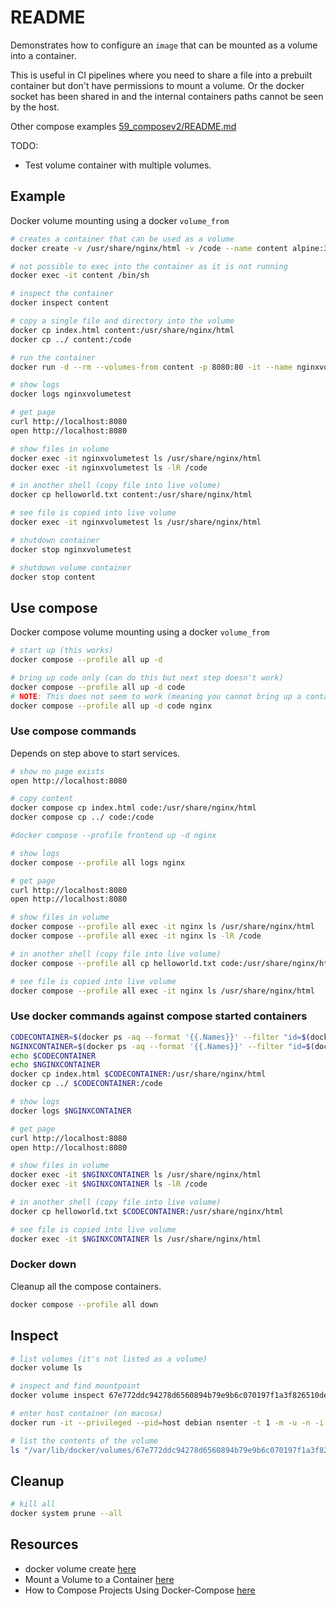 # README

Demonstrates how to configure an `image` that can be mounted as a volume into a container.  

This is useful in CI pipelines where you need to share a file into a prebuilt container but don't have permissions to mount a volume.  Or the docker socket has been shared in and the internal containers paths cannot be seen by the host.  

Other compose examples [59_composev2/README.md](59_composev2/README.md)  

TODO:

* Test volume container with multiple volumes.

## Example

Docker volume mounting using a docker `volume_from`

```sh
# creates a container that can be used as a volume
docker create -v /usr/share/nginx/html -v /code --name content alpine:3.4 /bin/true

# not possible to exec into the container as it is not running
docker exec -it content /bin/sh  

# inspect the container
docker inspect content              

# copy a single file and directory into the volume
docker cp index.html content:/usr/share/nginx/html
docker cp ../ content:/code 

# run the container
docker run -d --rm --volumes-from content -p 8080:80 -it --name nginxvolumetest nginx:1.21.1 

# show logs 
docker logs nginxvolumetest

# get page
curl http://localhost:8080
open http://localhost:8080

# show files in volume
docker exec -it nginxvolumetest ls /usr/share/nginx/html
docker exec -it nginxvolumetest ls -lR /code

# in another shell (copy file into live volume)
docker cp helloworld.txt content:/usr/share/nginx/html

# see file is copied into live volume
docker exec -it nginxvolumetest ls /usr/share/nginx/html

# shutdown container
docker stop nginxvolumetest

# shutdown volume container
docker stop content 
```

## Use compose

Docker compose volume mounting using a docker `volume_from`  

```sh
# start up (this works)
docker compose --profile all up -d 

# bring up code only (can do this but next step doesn't work)
docker compose --profile all up -d code  
# NOTE: This does not seem to work (meaning you cannot bring up a container later)
docker compose --profile all up -d code nginx
```

### Use compose commands

Depends on step above to start services.  

```sh
# show no page exists
open http://localhost:8080

# copy content
docker compose cp index.html code:/usr/share/nginx/html
docker compose cp ../ code:/code 

#docker compose --profile frontend up -d nginx

# show logs
docker compose --profile all logs nginx  

# get page
curl http://localhost:8080
open http://localhost:8080

# show files in volume
docker compose --profile all exec -it nginx ls /usr/share/nginx/html
docker compose --profile all exec -it nginx ls -lR /code

# in another shell (copy file into live volume)
docker compose --profile all cp helloworld.txt code:/usr/share/nginx/html

# see file is copied into live volume
docker compose --profile all exec -it nginx ls /usr/share/nginx/html

```

### Use docker commands against compose started containers

```sh
CODECONTAINER=$(docker ps -aq --format '{{.Names}}' --filter "id=$(docker compose --profile all ps code -q)")  
NGINXCONTAINER=$(docker ps -aq --format '{{.Names}}' --filter "id=$(docker compose --profile all ps nginx -q)")  
echo $CODECONTAINER
echo $NGINXCONTAINER
docker cp index.html $CODECONTAINER:/usr/share/nginx/html
docker cp ../ $CODECONTAINER:/code 

# show logs 
docker logs $NGINXCONTAINER

# get page
curl http://localhost:8080
open http://localhost:8080

# show files in volume
docker exec -it $NGINXCONTAINER ls /usr/share/nginx/html
docker exec -it $NGINXCONTAINER ls -lR /code

# in another shell (copy file into live volume)
docker cp helloworld.txt $CODECONTAINER:/usr/share/nginx/html

# see file is copied into live volume
docker exec -it $NGINXCONTAINER ls /usr/share/nginx/html
```

### Docker down

Cleanup all the compose containers.  

```sh
docker compose --profile all down     
```

## Inspect

```sh
# list volumes (it's not listed as a volume)
docker volume ls    

# inspect and find mountpoint
docker volume inspect 67e772ddc94278d6560894b79e9b6c070197f1a3f826510de4cc749644b6b49

# enter host container (on macosx)
docker run -it --privileged --pid=host debian nsenter -t 1 -m -u -n -i sh

# list the contents of the volume
ls "/var/lib/docker/volumes/67e772ddc94278d6560894b79e9b6c070197f1a3f826510de4cc749644b6b497/_data"
```

## Cleanup

```sh
# kill all
docker system prune --all 
```

## Resources

* docker volume create [here](https://docs.docker.com/engine/reference/commandline/volume_create/)
* Mount a Volume to a Container [here](https://earthly.dev/blog/docker-volumes/#mount-a-volume-to-a-container)
* How to Compose Projects Using Docker-Compose [here](https://www.freecodecamp.org/news/the-docker-handbook/#how-to-compose-projects-using-docker-compose)

